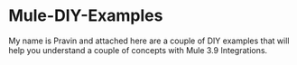 # Mule-DIY-Examples

My name is Pravin and attached here are a couple of DIY examples that will help you understand a couple of concepts with Mule 3.9 Integrations.
